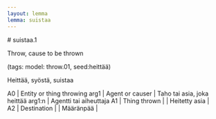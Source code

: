 ```yaml
---
layout: lemma
lemma: suistaa
---
```


<div class="sense">
# <span class="sensename">suistaa.1</span>

<span class="description">Throw, cause to be thrown</span>

(tags: model: throw.01, seed:heittää)

<span class="description">Heittää, syöstä, suistaa</span>



A0 | Entity or thing throwing arg1 | Agent or causer | Taho tai asia, joka heittää arg1:n | Agentti tai aiheuttaja
A1 | Thing thrown |   | Heitetty asia |  
A2 | Destination |   | Määränpää |  

</div>

